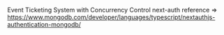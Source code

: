  Event Ticketing System with Concurrency Control
next-auth reference => https://www.mongodb.com/developer/languages/typescript/nextauthjs-authentication-mongodb/
